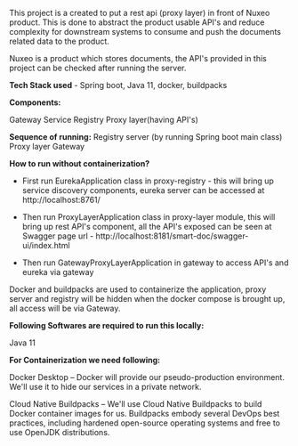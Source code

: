 This project  is a created to put a rest api (proxy layer) in front of Nuxeo product. This is done to abstract the 
product usable API's and reduce complexity for downstream systems to consume and push the documents related data to the product.

Nuxeo is a product which stores documents, the API's provided in this project can be checked after running the server.

**Tech Stack used** - Spring boot, Java 11, docker, buildpacks

**Components:**

Gateway 
Service Registry
Proxy layer(having API's)


**Sequence of running:**
Registry server (by running Spring boot main class)
Proxy layer
Gateway

**How to run without containerization?**

* First run EurekaApplication class in proxy-registry - this will bring up service discovery components, eureka server can be accessed at http://localhost:8761/

* Then run ProxyLayerApplication class in proxy-layer module, this will bring up rest API's component,
  all the API's exposed can be seen at Swagger page url - http://localhost:8181/smart-doc/swagger-ui/index.html

* Then run GatewayProxyLayerApplication in gateway to access API's and eureka via gateway


Docker and buildpacks are used to containerize the application, proxy server and registry will be hidden when the docker
compose is brought up, all access will be via Gateway.

**Following Softwares are required to run this locally:**

Java 11


**For Containerization we need following:**

Docker Desktop – Docker will provide our pseudo-production environment. 
We'll use it to hide our services in a private network.

Cloud Native Buildpacks – We'll use Cloud Native Buildpacks to build Docker container images for us. 
Buildpacks embody several DevOps best practices, including hardened open-source operating systems and free to use OpenJDK distributions.